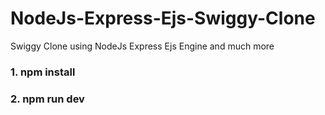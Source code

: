 # NodeJs-Express-Ejs-Swiggy-Clone

Swiggy Clone using NodeJs Express Ejs Engine and much more

### 1. npm install

### 2. npm run dev
